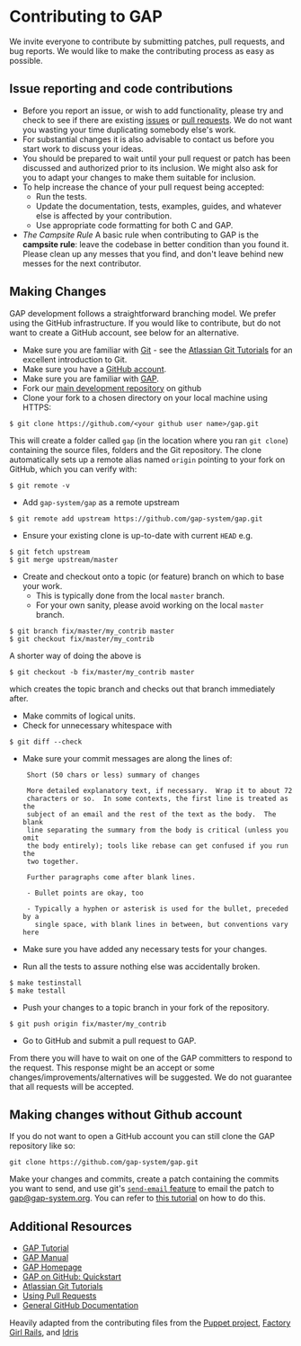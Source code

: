 # Contributing to GAP

We invite everyone to contribute by submitting patches,
pull requests, and bug reports. We would like to make the contributing
process as easy as possible.

## Issue reporting and code contributions

* Before you report an issue, or wish to add functionality, please try
  and check to see if there are existing
  [issues](https://github.com/gap-system/gap-git/issues) or
  [pull requests](https://github.com/gap-system/gap-git/pulls).
  We do not want you wasting your time duplicating somebody else's work.
* For substantial changes it is also advisable to contact us before
  you start work to discuss your ideas.
* You should be prepared to wait until your pull request or patch
  has been discussed and authorized prior to its inclusion. We might
  also ask for you to adapt your changes to make them suitable for
  inclusion.
* To help increase the chance of your pull request being accepted:
  * Run the tests.
  * Update the documentation, tests, examples, guides, and whatever
    else is affected by your contribution.
  * Use appropriate code formatting for both C and GAP.
* *The Campsite Rule*
  A basic rule when contributing to GAP is the **campsite rule**:
  leave the codebase in better condition than you found it.
  Please clean up any messes that you find, and don't
  leave behind new messes for the next contributor.

## Making Changes

GAP development follows a straightforward branching model. We prefer using the GitHub
infrastructure. If you would like to contribute, but do not want to create a GitHub
account, see below for an alternative.

 * Make sure you are familiar with [Git](http://git-scm.com/book) - see the [Atlassian Git Tutorials](https://www.atlassian.com/git/tutorials/) for an excellent introduction to Git.
 * Make sure you have a [GitHub account](https://github.com/signup/free).
 * Make sure you are familiar with [GAP](http://www.gap-system.org/).
 * Fork our [main development repository](https://github.com/gap-system/gap) on github
 * Clone your fork to a chosen directory on your local machine using HTTPS:
```
$ git clone https://github.com/<your github user name>/gap.git
```
This will create a folder called `gap` (in the location where you ran `git clone`) containing the source files, folders and the Git repository.  The clone automatically sets up a remote alias named `origin` pointing to your fork on GitHub, which you can verify with:
```
$ git remote -v
```
 * Add `gap-system/gap` as a remote upstream
```
$ git remote add upstream https://github.com/gap-system/gap.git
```
 * Ensure your existing clone is up-to-date with current `HEAD` e.g.
```
$ git fetch upstream
$ git merge upstream/master
```
 * Create and checkout onto a topic (or feature) branch on which to base your work.
   * This is typically done from the local `master` branch.
   * For your own sanity, please avoid working on the local `master` branch.
 ```
 $ git branch fix/master/my_contrib master
 $ git checkout fix/master/my_contrib
 ```
  A shorter way of doing the above is
 ```
 $ git checkout -b fix/master/my_contrib master
 ```
 which creates the topic branch and checks out that branch immediately after.
 * Make commits of logical units.
 * Check for unnecessary whitespace with
```
$ git diff --check
```
 * Make sure your commit messages are along the lines of:

        Short (50 chars or less) summary of changes

        More detailed explanatory text, if necessary.  Wrap it to about 72
        characters or so.  In some contexts, the first line is treated as the
        subject of an email and the rest of the text as the body.  The blank
        line separating the summary from the body is critical (unless you omit
        the body entirely); tools like rebase can get confused if you run the
        two together.

        Further paragraphs come after blank lines.

        - Bullet points are okay, too

        - Typically a hyphen or asterisk is used for the bullet, preceded by a
          single space, with blank lines in between, but conventions vary here

 * Make sure you have added any necessary tests for your changes.
 * Run all the tests to assure nothing else was accidentally broken.
```
$ make testinstall
$ make testall
```
 * Push your changes to a topic branch in your fork of the repository.
```
$ git push origin fix/master/my_contrib
```
 * Go to GitHub and submit a pull request to GAP.

From there you will have to wait on one of the GAP committers to respond to the request.
This response might be an accept or some changes/improvements/alternatives will be suggested.  We do not guarantee that all requests will be accepted.

## Making changes without Github account

If you do not want to open a GitHub account you can still clone the GAP repository
like so:
```
git clone https://github.com/gap-system/gap.git
```

Make your changes and commits, create a patch containing the commits you want to send, and use git's [`send-email` feature](http://git-scm.com/docs/git-send-email) to email the patch to
gap@gap-system.org.  You can refer to [this tutorial](https://burzalodowa.wordpress.com/2013/10/05/how-to-send-patches-with-git-send-email/) on how to do this.

## Additional Resources

* [GAP Tutorial](http://gap-system.org/Manuals/doc/tut/chap0.html)
* [GAP Manual](http://gap-system.org/Manuals/doc/ref/chap0.html)
* [GAP Homepage](http://www.gap-system.org/)
* [GAP on GitHub: Quickstart](https://github.com/gap-system/gap-git-cheat-sheet/raw/master/gap-git-cheat-sheet.pdf)
* [Atlassian Git Tutorials](https://www.atlassian.com/git/tutorials/)
* [Using Pull Requests](https://help.github.com/articles/using-pull-requests)
* [General GitHub Documentation](https://help.github.com/)

Heavily adapted from the contributing files from the [Puppet project](https://github.com/puppetlabs/puppet),
[Factory Girl Rails](https://github.com/thoughtbot/factory_girl_rails/blob/master/CONTRIBUTING.md),
and [Idris](https://github.com/idris-lang/Idris-dev)
